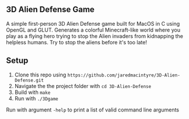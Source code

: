 ## 3D Alien Defense Game
A simple first-person 3D Alien Defense game built for MacOS in C using OpenGL and GLUT. Generates a colorful  Minecraft-like world where you play as a flying hero trying to stop the Alien invaders from kidnapping the helpless humans. Try to stop the aliens before it's too late!

## Setup

1. Clone this repo using `https://github.com/jaredmacintyre/3D-Alien-Defense.git`
2. Navigate the the project folder with `cd 3D-Alien-Defense`
3. Build with `make`
4. Run with `./3Dgame`

Run with argument `-help` to print a list of valid command line arguments
